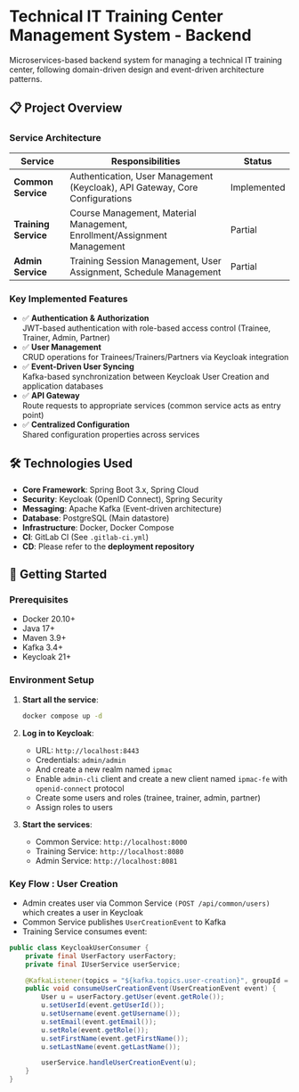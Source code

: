 # Technical IT Training Center Management System - Backend

Microservices-based backend system for managing a technical IT training center, following domain-driven design and event-driven architecture patterns.

## 📋 Project Overview

### Service Architecture
| Service           | Responsibilities                                                                 | Status        |
|--------------------|-----------------------------------------------------------------------------------|---------------|
| **Common Service** | Authentication, User Management (Keycloak), API Gateway, Core Configurations     | Implemented   |
| **Training Service**| Course Management, Material Management, Enrollment/Assignment Management         | Partial       |
| **Admin Service**  | Training Session Management, User Assignment, Schedule Management                | Partial       |

### Key Implemented Features
- ✅ **Authentication & Authorization**  
  JWT-based authentication with role-based access control (Trainee, Trainer, Admin, Partner)
- ✅ **User Management**  
  CRUD operations for Trainees/Trainers/Partners via Keycloak integration
- ✅ **Event-Driven User Syncing**  
  Kafka-based synchronization between Keycloak User Creation and application databases
- ✅ **API Gateway**  
  Route requests to appropriate services (common service acts as entry point)
- ✅ **Centralized Configuration**  
  Shared configuration properties across services

## 🛠 Technologies Used
- **Core Framework**: Spring Boot 3.x, Spring Cloud
- **Security**: Keycloak (OpenID Connect), Spring Security
- **Messaging**: Apache Kafka (Event-driven architecture)
- **Database**: PostgreSQL (Main datastore)
- **Infrastructure**: Docker, Docker Compose
- **CI**: GitLab CI (See `.gitlab-ci.yml`)
- **CD**: Please refer to the **deployment repository**

## 🚀 Getting Started

### Prerequisites
- Docker 20.10+
- Java 17+
- Maven 3.9+
- Kafka 3.4+
- Keycloak 21+

### Environment Setup
1. **Start all the service**:
   ```bash
   docker compose up -d
    ```
   
2. **Log in to Keycloak**:
   - URL: `http://localhost:8443`
   - Credentials: `admin/admin`
   - And create a new realm named `ipmac`
   - Enable `admin-cli` client and create a new client named `ipmac-fe` with `openid-connect` protocol
   - Create some users and roles (trainee, trainer, admin, partner)
   - Assign roles to users

3. **Start the services**:
   - Common Service: `http://localhost:8000`
   - Training Service: `http://localhost:8080`
   - Admin Service: `http://localhost:8081`

### Key Flow : User Creation
   - Admin creates user via Common Service `(POST /api/common/users)` which creates a user in Keycloak
   - Common Service publishes `UserCreationEvent` to Kafka
   - Training Service consumes event:
```java
public class KeycloakUserConsumer {
    private final UserFactory userFactory;
    private final IUserService userService;

    @KafkaListener(topics = "${kafka.topics.user-creation}", groupId = "${kafka.group-id}")
    public void consumeUserCreationEvent(UserCreationEvent event) {
        User u = userFactory.getUser(event.getRole());
        u.setUserId(event.getUserId());
        u.setUsername(event.getUsername());
        u.setEmail(event.getEmail());
        u.setRole(event.getRole());
        u.setFirstName(event.getFirstName());
        u.setLastName(event.getLastName());

        userService.handleUserCreationEvent(u);
    }
}
```